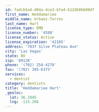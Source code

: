 ```yaml
---
id: fadcb5a4-d04a-4ce3-bfa4-b12db0b600d7
first_name: Heddamariee
middle_name: Urbaez-Torres
last_name: Hart
license_type: DMD
license_number: '4598'
license_status: Active
license_expiration: '42185'
address: '7837 Silve Plateau Ave'
city: 'Las Vegas'
state: NV
zip: '89128'
phone: '(702) 254-4278'
fax: '(702) 395-6373'
services:
  - dentist
category: dentists
title: 'Heddamariee Hart'
_geoloc:
  lat: 36.1945
  lng: -115.266
---
```

